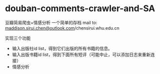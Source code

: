 # douban-comments-crawler-and-SA
豆瓣简易爬虫+情感分析
一个简单的存档
mail to: maddison.sirui.chen@outlook.com/chensirui.whu.edu.cn

实现三个功能
* 输入出版社id list，得到它们出版的所有书籍的信息。
* 输入出版书籍id list，得到下面所有短评（可能中止，可以添加日志来重新连接）
* 情感分析


